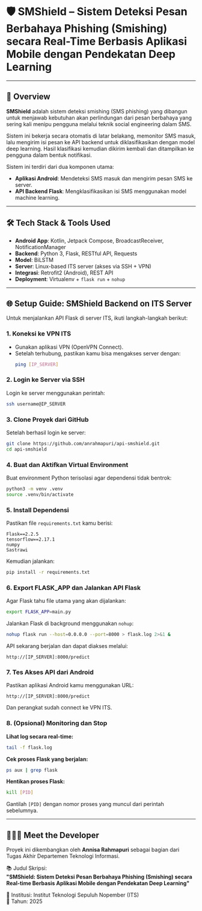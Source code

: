 # 🛡️ SMShield – Sistem Deteksi Pesan Berbahaya Phishing (Smishing) secara Real-Time Berbasis Aplikasi Mobile dengan Pendekatan Deep Learning

---

## 📖 Overview

**SMShield** adalah sistem deteksi smishing (SMS phishing) yang dibangun untuk menjawab kebutuhan akan perlindungan dari pesan berbahaya yang sering kali menipu pengguna melalui teknik social engineering dalam SMS.

Sistem ini bekerja secara otomatis di latar belakang, memonitor SMS masuk, lalu mengirim isi pesan ke API backend untuk diklasifikasikan dengan model deep learning. Hasil klasifikasi kemudian dikirim kembali dan ditampilkan ke pengguna dalam bentuk notifikasi.

Sistem ini terdiri dari dua komponen utama:
- **Aplikasi Android**: Mendeteksi SMS masuk dan mengirim pesan SMS ke server.
- **API Backend Flask**: Mengklasifikasikan isi SMS menggunakan model machine learning.

---

## 🛠️ Tech Stack & Tools Used

- **Android App**: Kotlin, Jetpack Compose, BroadcastReceiver, NotificationManager  
- **Backend**: Python 3, Flask, RESTful API, Requests  
- **Model**: BiLSTM
- **Server**: Linux-based ITS server (akses via SSH + VPN)  
- **Integrasi**: Retrofit2 (Android), REST API  
- **Deployment**: Virtualenv + `flask run` + `nohup`

---

## 🌐 Setup Guide: SMShield Backend on ITS Server

Untuk menjalankan API Flask di server ITS, ikuti langkah-langkah berikut:

### 1. Koneksi ke VPN ITS
- Gunakan aplikasi VPN (OpenVPN Connect).
- Setelah terhubung, pastikan kamu bisa mengakses server dengan:
  ```bash
  ping [IP_SERVER]
  ```

### 2. Login ke Server via SSH
Login ke server menggunakan perintah:
```bash
ssh username@IP_SERVER
```

### 3. Clone Proyek dari GitHub
Setelah berhasil login ke server:
```bash
git clone https://github.com/anrahmapuri/api-smshield.git
cd api-smshield
```

### 4. Buat dan Aktifkan Virtual Environment
Buat environment Python terisolasi agar dependensi tidak bentrok:
```bash
python3 -m venv .venv
source .venv/bin/activate
```

### 5. Install Dependensi
Pastikan file `requirements.txt` kamu berisi:
```
Flask==2.2.5
tensorflow==2.17.1
numpy
Sastrawi
```
Kemudian jalankan:
```bash
pip install -r requirements.txt
```

### 6. Export FLASK_APP dan Jalankan API Flask
Agar Flask tahu file utama yang akan dijalankan:
```bash
export FLASK_APP=main.py
```
Jalankan Flask di background menggunakan `nohup`:
```bash
nohup flask run --host=0.0.0.0 --port=8000 > flask.log 2>&1 &
```
API sekarang berjalan dan dapat diakses melalui:
```
http://[IP_SERVER]:8000/predict
```

### 7. Tes Akses API dari Android
Pastikan aplikasi Android kamu menggunakan URL:
```
http://[IP_SERVER]:8000/predict
```
Dan perangkat sudah connect ke VPN ITS.

### 8. (Opsional) Monitoring dan Stop

**Lihat log secara real-time:**
```bash
tail -f flask.log
```

**Cek proses Flask yang berjalan:**
```bash
ps aux | grep flask
```

**Hentikan proses Flask:**
```bash
kill [PID]
```
Gantilah `[PID]` dengan nomor proses yang muncul dari perintah sebelumnya.

---

## 👩🏻‍💻 Meet the Developer

Proyek ini dikembangkan oleh **Annisa Rahmapuri** sebagai bagian dari Tugas Akhir Departemen Teknologi Informasi. 

📚 Judul Skripsi:  
**"SMShield: Sistem Deteksi Pesan Berbahaya Phishing (Smishing) secara Real-time Berbasis Aplikasi Mobile dengan Pendekatan Deep Learning"**

📍 Institusi: Institut Teknologi Sepuluh Nopember (ITS)  
📅 Tahun: 2025
